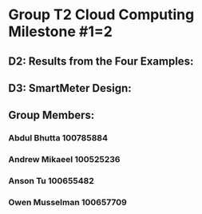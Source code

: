 # Group T2 Cloud Computing Milestone #1=2

## D2: Results from the Four Examples: 
## D3: SmartMeter Design: 

## Group Members: 
### Abdul Bhutta 100785884
### Andrew Mikaeel 100525236
### Anson Tu 100655482
### Owen Musselman 100657709
